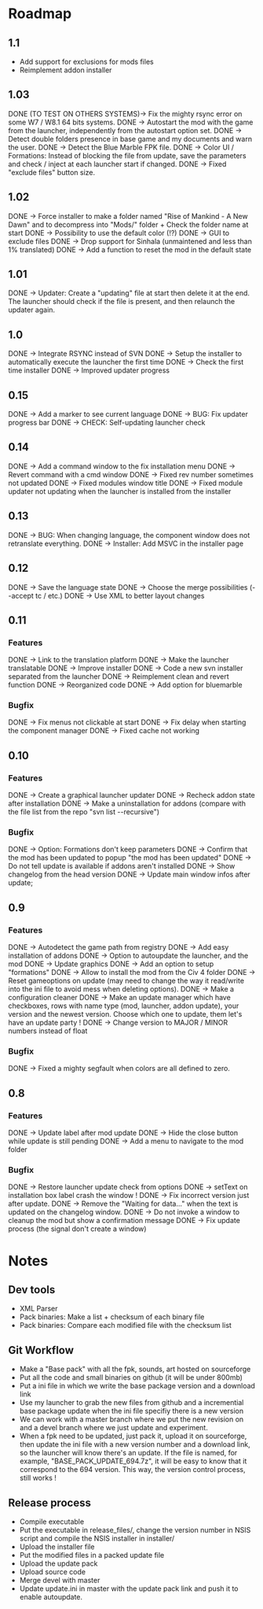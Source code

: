 # Roadmap
## 1.1
- Add support for exclusions for mods files
- Reimplement addon installer

## 1.03
DONE (TO TEST ON OTHERS SYSTEMS)-> Fix the mighty rsync error on some W7 / W8.1 64 bits systems.
DONE -> Autostart the mod with the game from the launcher, independently from the autostart option set.
DONE -> Detect double folders presence in base game and my documents and warn the user.
DONE -> Detect the Blue Marble FPK file.
DONE -> Color UI / Formations: Instead of blocking the file from update, save the parameters and check / inject at each launcher start if changed.
DONE -> Fixed "exclude files" button size.

## 1.02
DONE -> Force installer to make a folder named "Rise of Mankind - A New Dawn" and to decompress into "Mods/" folder + Check the folder name at start
DONE -> Possibility to use the default color (!?)
DONE -> GUI to exclude files
DONE -> Drop support for Sinhala (unmaintened and less than 1% translated)
DONE -> Add a function to reset the mod in the default state

## 1.01
DONE -> Updater: Create a "updating" file at start then delete it at the end. The launcher should check if the file is present, and then relaunch the updater again.

## 1.0
DONE -> Integrate RSYNC instead of SVN
DONE -> Setup the installer to automatically execute the launcher the first time
DONE -> Check the first time installer
DONE -> Improved updater progress

## 0.15
DONE -> Add a marker to see current language
DONE -> BUG: Fix updater progress bar
DONE -> CHECK: Self-updating launcher check

## 0.14
DONE -> Add a command window to the fix installation menu
DONE -> Revert command with a cmd window
DONE -> Fixed rev number sometimes not updated
DONE -> Fixed modules window title
DONE -> Fixed module updater not updating when the launcher is installed from the installer

## 0.13
DONE -> BUG: When changing language, the component window does not retranslate everything.
DONE -> Installer: Add MSVC in the installer page

## 0.12
DONE -> Save the language state
DONE -> Choose the merge possibilities (--accept tc / etc.)
DONE -> Use XML to better layout changes

## 0.11
### Features
DONE -> Link to the translation platform
DONE -> Make the launcher translatable
DONE -> Improve installer
DONE -> Code a new svn installer separated from the launcher
DONE -> Reimplement clean and revert function
DONE -> Reorganized code
DONE -> Add option for bluemarble

### Bugfix
DONE -> Fix menus not clickable at start
DONE -> Fix delay when starting the component manager
DONE -> Fixed cache not working

## 0.10
### Features
DONE -> Create a graphical launcher updater
DONE -> Recheck addon state after installation
DONE -> Make a uninstallation for addons (compare with the file list from the repo "svn list --recursive")


### Bugfix
DONE -> Option: Formations don't keep parameters
DONE -> Confirm that the mod has been updated to popup "the mod has been updated"
DONE -> Do not tell update is available if addons aren't installed
DONE -> Show changelog from the head version
DONE -> Update main window infos after update;

## 0.9
### Features

DONE -> Autodetect the game path from registry
DONE -> Add easy installation of addons
DONE -> Option to autoupdate the launcher, and the mod
DONE -> Update graphics
DONE -> Add an option to setup "formations"
DONE -> Allow to install the mod from the Civ 4 folder
DONE -> Reset gameoptions on update (may need to change the way it read/write into the ini file to avoid mess when deleting options).
DONE -> Make a configuration cleaner
DONE -> Make an update manager which have checkboxes, rows with name type (mod, launcher, addon update), your version and the newest version. Choose which one to update, them let's have an update party !
DONE -> Change version to MAJOR / MINOR numbers instead of float

### Bugfix
DONE -> Fixed a mighty segfault when colors are all defined to zero.

## 0.8
### Features

DONE -> Update label after mod update
DONE -> Hide the close button while update is still pending
DONE -> Add a menu to navigate to the mod folder

### Bugfix

DONE -> Restore launcher update check from options
DONE -> setText on installation box label crash the window !
DONE -> Fix incorrect version just after update.
DONE -> Remove the "Waiting for data..." when the text is updated on the changelog window.
DONE -> Do not invoke a window to cleanup the mod but show a confirmation message
DONE -> Fix update process (the signal don't create a window)

# Notes
## Dev tools
- XML Parser
- Pack binaries: Make a list + checksum of each binary file
- Pack binaries: Compare each modified file with the checksum list

## Git Workflow
- Make a "Base pack" with all the fpk, sounds, art hosted on sourceforge
- Put all the code and small binaries on github (it will be under 800mb)
- Put a ini file in which we write the base package version and a download link
- Use my launcher to grab the new files from github and a incremential base package update when the ini file specifiy there is a new version
- We can work with a master branch where we put the new revision on and a devel branch where we just update and experiment.
- When a fpk need to be updated, just pack it, upload it on sourceforge, then update the ini file with a new version number and a download link, so the launcher will know there's an update. If the file is named, for example, "BASE_PACK_UPDATE_694.7z", it will be easy to know that it correspond to the 694 version. This way, the version control process, still works !

## Release process
- Compile executable
- Put the executable in release_files/, change the version number in NSIS script and compile the NSIS installer in installer/
- Upload the installer file
- Put the modified files in a packed update file
- Upload the update pack
- Upload source code
- Merge devel with master
- Update update.ini in master with the update pack link and push it to enable autoupdate.
